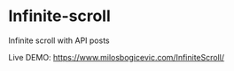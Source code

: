 # Infinite-scroll
Infinite scroll with API posts

Live DEMO: https://www.milosbogicevic.com/InfiniteScroll/
